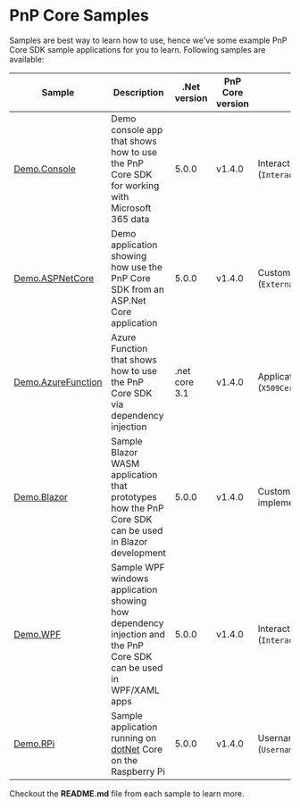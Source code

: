 # PnP Core Samples

Samples are best way to learn how to use, hence we've some example PnP Core SDK sample applications for you to learn. Following samples are available:

Sample | Description | .Net version | PnP Core version | Authentication Type
-------|-------------|-----------------|-------------|----------------
[Demo.Console](Demo.Console/README.md) | Demo console app that shows how to use the PnP Core SDK for working with Microsoft 365 data | 5.0.0 | v1.4.0 | Interactive login (`InteractiveAuthenticationProvider`)
[Demo.ASPNetCore](Demo.ASPNetCore/README.md) | Demo application showing how use the PnP Core SDK from an ASP.Net Core application | 5.0.0 | v1.4.0 | Custom authentication is used via the (`ExternalAuthenticationProvider`)
[Demo.AzureFunction](Demo.AzureFunction/README.md) | Azure Function that shows how to use the PnP Core SDK via dependency injection | .net core 3.1 | v1.4.0 | Application permissions (`X509CertificateAuthenticationProvider`)
[Demo.Blazor](Demo.Blazor/README.md) | Sample Blazor WASM application that prototypes how the PnP Core SDK can be used in Blazor development | 5.0.0 | v1.4.0 | Custom `IAuthenticationProvider` implementation
[Demo.WPF](Demo.WPF/README.md) | Sample WPF windows application showing how dependency injection and the PnP Core SDK can be used in WPF/XAML apps | 5.0.0 | v1.4.0 | Interactive login (`InteractiveAuthenticationProvider`) 
[Demo.RPi](Demo.RPi/README.md) | Sample application running on [dotNet](https://dotnet.microsoft.com/download/dotnet-core/3.1) Core on the Raspberry Pi | 5.0.0 | v1.4.0 | Username password login (`UsernamePasswordAuthenticationProvider`)

Checkout the **README.md** file from each sample to learn more.
